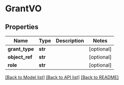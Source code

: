 # GrantVO

## Properties
Name | Type | Description | Notes
------------ | ------------- | ------------- | -------------
**grant_type** | **str** |  | [optional] 
**object_ref** | **str** |  | [optional] 
**role** | **str** |  | [optional] 

[[Back to Model list]](../README.md#documentation-for-models) [[Back to API list]](../README.md#documentation-for-api-endpoints) [[Back to README]](../README.md)


